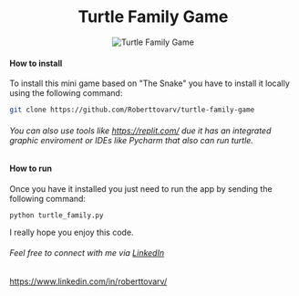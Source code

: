 <h1 align="center">Turtle Family Game</h1>

<p align="center">
  <img src="https://github.com/user-attachments/assets/e36416ee-b7a3-4fe4-b778-3f7afc3cfa6b" alt="Turtle Family Game">
</p>

#### How to install

To install this mini game based on "The Snake" you have to install it locally using the following command:

```bash
git clone https://github.com/Roberttovarv/turtle-family-game

```
###### You can also use tools like https://replit.com/ due it has an integrated graphic enviroment or IDEs like Pycharm that also can run turtle.

#### How to run

Once you have it installed you just need to run the app by sending the following command:
```
python turtle_family.py
```

I really hope you enjoy this code.

###### Feel free to connect with me via [LinkedIn](https://www.linkedin.com/in/roberttovarv)
https://www.linkedin.com/in/roberttovarv/
